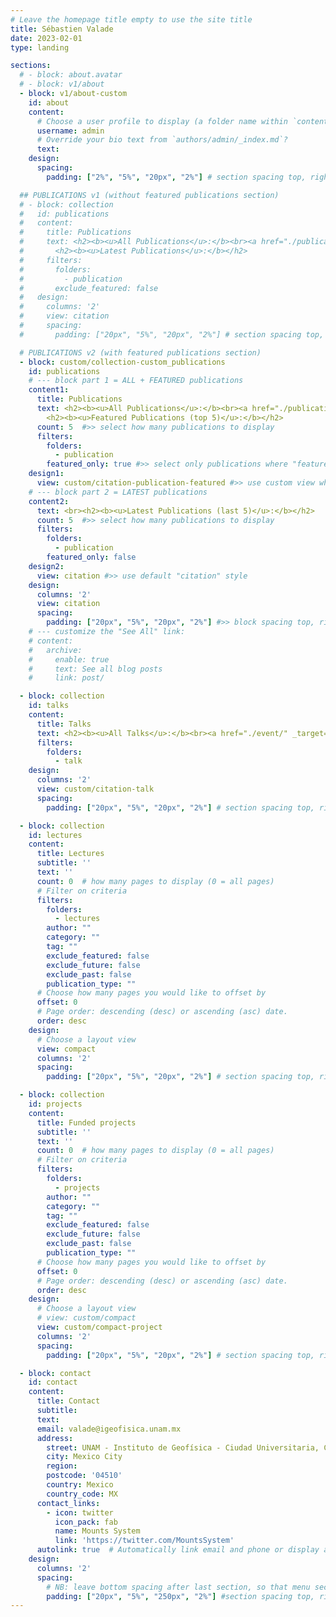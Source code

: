 ```yaml
---
# Leave the homepage title empty to use the site title
title: Sébastien Valade
date: 2023-02-01
type: landing

sections:
  # - block: about.avatar
  # - block: v1/about
  - block: v1/about-custom
    id: about
    content:
      # Choose a user profile to display (a folder name within `content/authors/`)
      username: admin
      # Override your bio text from `authors/admin/_index.md`?
      text:  
    design:
      spacing:
        padding: ["2%", "5%", "20px", "2%"] # section spacing top, right, bottom, left

  ## PUBLICATIONS v1 (without featured publications section)  
  # - block: collection
  #   id: publications
  #   content:
  #     title: Publications
  #     text: <h2><b><u>All Publications</u>:</b><br><a href="./publication/" _target="_blank">View / filter all 34 academic publications</a></h2><br>
  #       <h2><b><u>Latest Publications</u>:</b></h2>
  #     filters:
  #       folders:
  #         - publication
  #       exclude_featured: false
  #   design:
  #     columns: '2'
  #     view: citation
  #     spacing:
  #       padding: ["20px", "5%", "20px", "2%"] # section spacing top, right, bottom, left

  # PUBLICATIONS v2 (with featured publications section)  
  - block: custom/collection-custom_publications
    id: publications
    # --- block part 1 = ALL + FEATURED publications
    content1:
      title: Publications
      text: <h2><b><u>All Publications</u>:</b><br><a href="./publication/" _target="_blank">View / filter all 34 academic publications</a></h2><br>
        <h2><b><u>Featured Publications (top 5)</u>:</b></h2>
      count: 5  #>> select how many publications to display
      filters:
        folders:
          - publication
        featured_only: true #>> select only publications where "featured: true"
    design1:
      view: custom/citation-publication-featured #>> use custom view where icon is changed to star
    # --- block part 2 = LATEST publications
    content2:
      text: <br><h2><b><u>Latest Publications (last 5)</u>:</b></h2>
      count: 5  #>> select how many publications to display
      filters:
        folders:
          - publication
        featured_only: false
    design2:
      view: citation #>> use default "citation" style
    design:
      columns: '2'
      view: citation
      spacing:
        padding: ["20px", "5%", "20px", "2%"] #>> block spacing top, right, bottom, left
    # --- customize the "See All" link: 
    # content:
    #   archive:
    #     enable: true
    #     text: See all blog posts
    #     link: post/

  - block: collection
    id: talks
    content:
      title: Talks
      text: <h2><b><u>All Talks</u>:</b><br><a href="./event/" _target="_blank">View all talks/posters</a></h2><h2><b><u>Latest Talks</u>:</b></h2>
      filters:
        folders:
          - talk
    design:
      columns: '2'
      view: custom/citation-talk
      spacing:
        padding: ["20px", "5%", "20px", "2%"] # section spacing top, right, bottom, left

  - block: collection
    id: lectures
    content:
      title: Lectures
      subtitle: ''
      text: ''
      count: 0  # how many pages to display (0 = all pages)
      # Filter on criteria
      filters:
        folders:
          - lectures
        author: ""
        category: ""
        tag: ""
        exclude_featured: false
        exclude_future: false
        exclude_past: false
        publication_type: ""
      # Choose how many pages you would like to offset by
      offset: 0
      # Page order: descending (desc) or ascending (asc) date.
      order: desc
    design:
      # Choose a layout view
      view: compact
      columns: '2'
      spacing:
        padding: ["20px", "5%", "20px", "2%"] # section spacing top, right, bottom, left

  - block: collection
    id: projects
    content:
      title: Funded projects
      subtitle: ''
      text: ''
      count: 0  # how many pages to display (0 = all pages)
      # Filter on criteria
      filters:
        folders:
          - projects
        author: ""
        category: ""
        tag: ""
        exclude_featured: false
        exclude_future: false
        exclude_past: false
        publication_type: ""
      # Choose how many pages you would like to offset by
      offset: 0
      # Page order: descending (desc) or ascending (asc) date.
      order: desc
    design:
      # Choose a layout view
      # view: custom/compact
      view: custom/compact-project
      columns: '2'
      spacing:
        padding: ["20px", "5%", "20px", "2%"] # section spacing top, right, bottom, left

  - block: contact
    id: contact
    content:
      title: Contact
      subtitle:
      text: 
      email: valade@igeofisica.unam.mx
      address:
        street: UNAM - Instituto de Geofísica - Ciudad Universitaria, Circuito de la Investigación Científica s/n
        city: Mexico City
        region: 
        postcode: '04510'
        country: Mexico
        country_code: MX
      contact_links:
        - icon: twitter
          icon_pack: fab
          name: Mounts System
          link: 'https://twitter.com/MountsSystem'
      autolink: true  # Automatically link email and phone or display as text?
    design:
      columns: '2'
      spacing:
        # NB: leave bottom spacing after last section, so that menu section higlight works
        padding: ["20px", "5%", "250px", "2%"] #section spacing top, right, bottom, left
---
```

